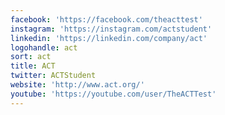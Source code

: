 ```yaml
---
facebook: 'https://facebook.com/theacttest'
instagram: 'https://instagram.com/actstudent'
linkedin: 'https://linkedin.com/company/act'
logohandle: act
sort: act
title: ACT
twitter: ACTStudent
website: 'http://www.act.org/'
youtube: 'https://youtube.com/user/TheACTTest'
---
```

